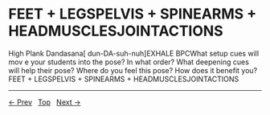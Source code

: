 # FEET + LEGSPELVIS + SPINEARMS + HEADMUSCLESJOINTACTIONS

High Plank Dandasana[ dun-DA-suh-nuh]EXHALE
BPCWhat setup cues will mov e your students into the pose? In what order? What deepening cues will help their pose? Where do you feel this pose? How does it benefit you?
FEET + LEGSPELVIS + SPINEARMS + HEADMUSCLESJOINTACTIONS


---
[← Prev](/pages/page-084.md) &nbsp; [Top](/index.md) &nbsp; [Next →](/pages/page-086.md)
